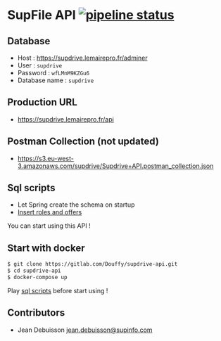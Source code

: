 # SupFile API [![pipeline status](https://gitlab.com/Douffy/supdrive-api/badges/master/pipeline.svg)](https://gitlab.com/Douffy/supdrive-api/commits/master)

## Database
* Host : https://supdrive.lemairepro.fr/adminer
* User : `supdrive`
* Password : `wfLMnM9KZGu6`
* Database name : `supdrive`

## Production URL
* https://supdrive.lemairepro.fr/api

## Postman Collection (not updated)
* https://s3.eu-west-3.amazonaws.com/supdrive/Supdrive+API.postman_collection.json

## Sql scripts
* Let Spring create the schema on startup
* [Insert roles and offers](https://gitlab.com/Douffy/supdrive-api/snippets/1717564)

You can start using this API !

## Start with docker
```bash
$ git clone https://gitlab.com/Douffy/supdrive-api.git
$ cd supdrive-api
$ docker-compose up
```
Play [sql scripts](#sql-scripts) before start using !

## Contributors
* Jean Debuisson [jean.debuisson@supinfo.com](mailto:jean.debuisson@supinfo.com)
